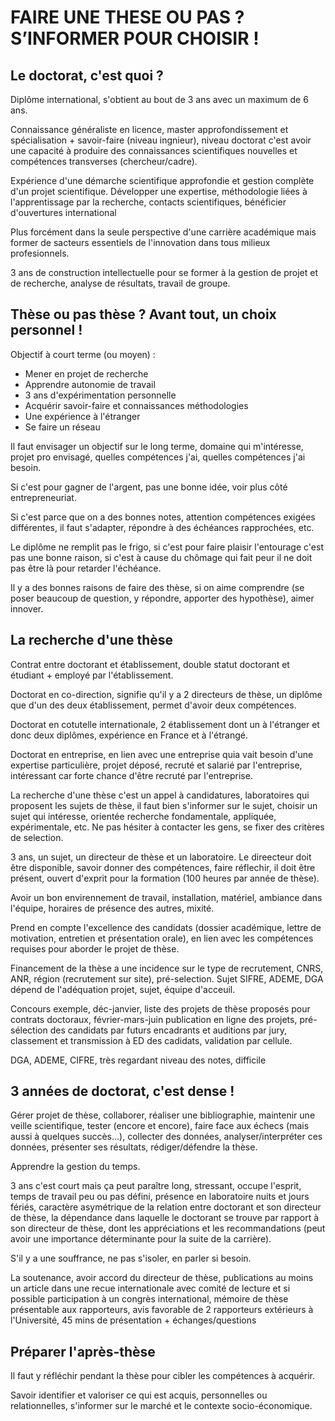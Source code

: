# FAIRE UNE THESE OU PAS ? S’INFORMER POUR CHOISIR !

## Le doctorat, c'est quoi ?

Diplôme international, s'obtient au bout de 3 ans avec un maximum de 6 ans.

Connaissance généraliste en licence, master approfondissement et spécialisation + savoir-faire (niveau ingnieur), niveau doctorat c'est avoir une capacité à produire des connaissances scientifiques nouvelles et compétences transverses (chercheur/cadre).

Expérience d'une démarche scientifique approfondie et gestion complète d'un projet scientifique.
Développer une expertise, méthodologie liées à l'apprentissage par la recherche, contacts scientifiques, bénéficier d'ouvertures international

Plus forcément dans la seule perspective d'une carrière académique mais former de sacteurs essentiels de l'innovation dans tous milieux profesionnels.

3 ans de construction intellectuelle pour se former à la gestion de projet et de recherche, analyse de résultats, travail de groupe.


## Thèse ou pas thèse ? Avant tout, un choix personnel !

Objectif à court terme (ou moyen) :

- Mener en projet de recherche
- Apprendre autonomie de travail
- 3 ans d'expérimentation personnelle
- Acquérir savoir-faire et connaissances méthodologies
- Une expérience à l'étranger
- Se faire un réseau

Il faut envisager un objectif sur le long terme, domaine qui m'intéresse, projet pro envisagé, quelles compétences j'ai, quelles compétences j'ai besoin.

Si c'est pour gagner de l'argent, pas une bonne idée, voir plus côté entrepreneuriat.

Si c'est parce que on a des bonnes notes, attention compétences exigées différentes, il faut s'adapter, répondre à des échéances rapprochées, etc.

Le diplôme ne remplit pas le frigo, si c'est pour faire plaisir l'entourage c'est pas une bonne raison, si c'est à cause du chômage qui fait peur il ne doit pas être là pour retarder l'échéance.

Il y a des bonnes raisons de faire des thèse, si on aime comprendre (se poser beaucoup de question, y répondre, apporter des hypothèse), aimer innover.

## La recherche d'une thèse

Contrat entre doctorant et établissement, double statut doctorant et étudiant + employé par l'établissement.

Doctorat en co-direction, signifie qu'il y a 2 directeurs de thèse, un diplôme que d'un des deux établissement, permet d'avoir deux compétences.

Doctorat en cotutelle internationale, 2 établissement dont un à l'étranger et donc deux diplômes, expérience en France et à l'étrangé.

Doctorat en entreprise, en lien avec une entreprise quia vait besoin d'une expertise particulière, projet déposé, recruté et salarié par l'entreprise, intéressant car forte chance d'être recruté par l'entreprise.

La recherche d'une thèse c'est un appel à candidatures, laboratoires qui proposent les sujets de thèse, il faut bien s'informer sur le sujet, choisir un sujet qui intéresse, orientée recherche fondamentale, appliquée, expérimentale, etc. Ne pas hésiter à contacter les gens, se fixer des critères de selection.

3 ans, un sujet, un directeur de thèse et un laboratoire. Le direecteur doit être disponible, savoir donner des compétences, faire réflechir, il doit être présent, ouvert d'exprit pour la formation (100 heures par année de thèse).

Avoir un bon envirennement de travail, installation, matériel, ambiance dans l'équipe, horaires de présence des autres, mixité.

Prend en compte l'excellence des candidats (dossier académique, lettre de motivation, entretien et présentation orale), en lien avec les compétences requises pour aborder le projet de thèse.

Financement de la thèse a une incidence sur le type de recrutement, CNRS, ANR, région (recrutement sur site), pré-selection. Sujet SIFRE, ADEME, DGA dépend de l'adéquation projet, sujet, équipe d'acceuil.

Concours exemple, déc-janvier, liste des projets de thèse proposés pour contrats doctoraux, février-mars-juin publication en ligne des projets, pré-sélection des candidats par futurs encadrants et auditions par jury, classement et transmission à ED des cadidats, validation par cellule.

DGA, ADEME, CIFRE, très regardant niveau des notes, difficile

## 3 années de doctorat, c'est dense !

Gérer projet de thèse, collaborer, réaliser une bibliographie, maintenir une veille scientifique, tester (encore et encore), faire face aux échecs (mais aussi à quelques succès...), collecter des données, analyser/interpréter ces données, présenter ses résultats, rédiger/défendre la thèse.

Apprendre la gestion du temps.

3 ans c'est court mais ça peut paraître long, stressant, occupe l'esprit, temps de travail peu ou pas défini, présence en laboratoire nuits et jours fériés, caractère asymétrique de la relation entre doctorant et son directeur de thèse, la dépendance dans laquelle le doctorant se trouve par rapport à son directeur de thèse, dont les appréciations et les recommandations (peut avoir une importance déterminante pour la suite de la carrière).

S'il y a une souffrance, ne pas s'isoler, en parler si besoin.

La soutenance, avoir accord du directeur de thèse, publications au moins un article dans une recue internationale avec comité de lecture et si possible participation à un congrès international, mémoire de thèse présentable aux rapporteurs, avis favorable de 2 rapporteurs extérieurs à l'Université, 45 mins de présentation + échanges/questions

## Préparer l'après-thèse

Il faut y réfléchir pendant la thèse pour cibler les compétences à acquérir.

Savoir identifier et valoriser ce qui est acquis, personnelles ou relationnelles, s'informer sur le marché et le contexte socio-économique.
